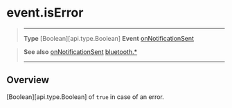 # event.isError

> --------------------- ------------------------------------------------------------------------------------------
> __Type__              [Boolean][api.type.Boolean]
> __Event__             [onNotificationSent](/plugin/bluetooth/type/Server/event/onNotificationSent/index.md)


> __See also__          [onNotificationSent](/plugin/bluetooth/type/Server/event/onNotificationSent/index.md)
>						[bluetooth.*](/plugin/bluetooth.md)
> --------------------- ------------------------------------------------------------------------------------------

## Overview

[Boolean][api.type.Boolean] of `true` in case of an error.